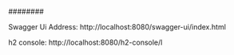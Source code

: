 ########

Swagger Ui Address: http://localhost:8080/swagger-ui/index.html

h2 console: http://localhost:8080/h2-console/l
